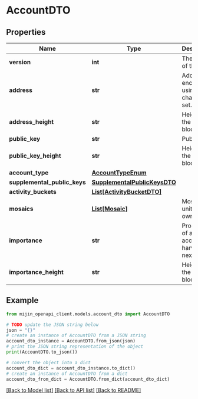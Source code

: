 # AccountDTO


## Properties

Name | Type | Description | Notes
------------ | ------------- | ------------- | -------------
**version** | **int** | The version of the state | 
**address** | **str** | Address encoded using a 32-character set. | 
**address_height** | **str** | Height of the blockchain. | 
**public_key** | **str** | Public key. | 
**public_key_height** | **str** | Height of the blockchain. | 
**account_type** | [**AccountTypeEnum**](AccountTypeEnum.md) |  | 
**supplemental_public_keys** | [**SupplementalPublicKeysDTO**](SupplementalPublicKeysDTO.md) |  | 
**activity_buckets** | [**List[ActivityBucketDTO]**](ActivityBucketDTO.md) |  | 
**mosaics** | [**List[Mosaic]**](Mosaic.md) | Mosaic units owned. | 
**importance** | **str** | Probability of an account to harvest the next block. | 
**importance_height** | **str** | Height of the blockchain. | 

## Example

```python
from mijin_openapi_client.models.account_dto import AccountDTO

# TODO update the JSON string below
json = "{}"
# create an instance of AccountDTO from a JSON string
account_dto_instance = AccountDTO.from_json(json)
# print the JSON string representation of the object
print(AccountDTO.to_json())

# convert the object into a dict
account_dto_dict = account_dto_instance.to_dict()
# create an instance of AccountDTO from a dict
account_dto_from_dict = AccountDTO.from_dict(account_dto_dict)
```
[[Back to Model list]](../README.md#documentation-for-models) [[Back to API list]](../README.md#documentation-for-api-endpoints) [[Back to README]](../README.md)


